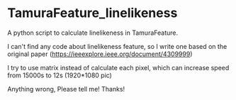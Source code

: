 # TamuraFeature_linelikeness
A python script to calculate linelikeness in TamuraFeature.

I can't find any code about linelikeness feature, so I write one based on the original paper <Textural Features Corresponding to Visual Perception>(https://ieeexplore.ieee.org/document/4309999)
  
I try to use matrix instead of calculate each pixel, which can increase speed from 15000s to 12s (1920*1080 pic)
  
Anything wrong, Please tell me! Thanks!
  

  

